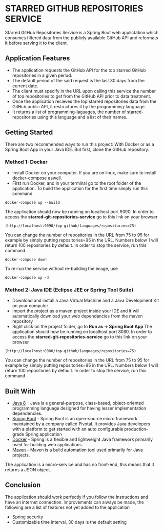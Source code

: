 # STARRED GITHUB REPOSITORIES SERVICE

Starred GitHub Repositories Service is a Spring Boot web applictation which consumes filtered data from the publicly available GitHub API and reformats it before serving it to the client.

## Application Features
* The application requests the GitHub API for the top starred GitHub repositories in a given period.
* The default period of the said request is the last 30 days from the current date.
* The client must specify in the URL upon calling this service the number of top repositories to get from the GitHub API prior to data treatment.
* Once the application recieves the top starred repositories data from the GitHub public API, it restructures it by the programming-language.
* It returns a list of programming-laguages, the number of starred-repositories using this language and a list of their names.

## Getting Started
There are two recommended ways to run this project: With Docker or as a Spring Boot App in your Java IDE. But first, clone the GitHub repository.
### Method 1: Docker
* Install Docker on your computer. If you are on linux, make sure to install docker-compose aswell.
* First run Docker, and in your terminal go to the root folder of the application.
To build the application for the first time simply run this command
```
docker-compose up --build
```
The application should now be running on localhost port 9090. In order to access the **starred-git-repositories-service**  go to this link on your browser
```
(http://localhost:9090/top-github/languages/repositories=75)
```
You can change the number of repositories in the URL from 75 to 95 for example by simply putting repositories=95 in the URL. Numbers below 1 will return 100 repositories by default. In order to stop the service, run this command
```
docker-compose down
```
To re-run the service without re-building the image, use
```
docker-compose up -d
```
### Method 2: Java IDE (Eclipse JEE or Spring Tool Suite)
* Download and install a Java Virtual Machine and a Java Development Kit on your computer
* Import the project as a maven project inside your IDE and it will automatically download your web dependancies from the maven repository
* Right click on the project folder, go to **Run as -> Spring Boot App**
The application should now be running on localhost port 8080. In order to access the **starred-git-repositories-service**  go to this link on your browser
```
(http://localhost:8080/top-github/languages/repositories=75)
```
You can change the number of repositories in the URL from 75 to 95 for example by simply putting repositories=95 in the URL. Numbers below 1 will return 100 repositories by default. In order to stop the service, run this command

## Built With
* [Java 8](https://www.oracle.com/java/technologies/java8.html) - Java is a general-purpose, class-based, object-oriented programming language designed for having lesser implementation dependencies.
* [Spring Boot](https://spring.io/projects/spring-boot) - Spring Boot is an open-source micro framework maintained by a company called Pivotal. It provides Java developers with a platform to get started with an auto configurable production-grade Spring application
* [Docker](https://spring.io) - Spring is a flexible and lightweight Java framework primarily used for building web applications.
* [Maven](https://maven.apache.org/) - Maven is a build automation tool used primarily for Java projects.

The application is a micro-service and has no front-end, this means that it returns a JSON object.

## Conclusion
The application should work perfectly if you follow the instructions and have an internet connection. Improvements can always be made, the following are a list of features not yet added to the application
* Spring security
* Customizable time interval, 30 days is the default setting